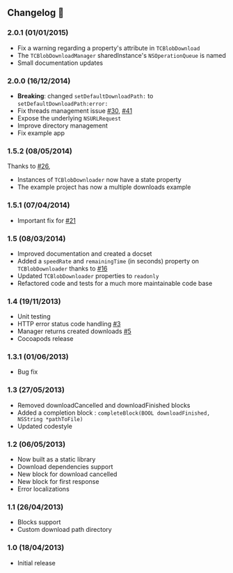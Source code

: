 ## Changelog :memo:

### 2.0.1 (01/01/2015)
* Fix a warning regarding a property's attribute in `TCBlobDownload`
* The `TCBlobDownloadManager` sharedInstance's `NSOperationQueue` is named
* Small documentation updates

### 2.0.0 (16/12/2014)
* **Breaking**: changed `setDefaultDownloadPath:` to `setDefaultDownloadPath:error:`
* Fix threads management issue [#30](https://github.com/thibaultCha/TCBlobDownload/issues/30), [#41](https://github.com/thibaultCha/TCBlobDownload/issues/41)
* Expose the underlying `NSURLRequest`
* Improve directory management
* Fix example app

### 1.5.2 (08/05/2014)
Thanks to [#26](https://github.com/thibaultCha/TCBlobDownload/issues/26),
* Instances of `TCBlobDownloader` now have a state property
* The example project has now a multiple downloads example

### 1.5.1 (07/04/2014)
* Important fix for [#21](https://github.com/thibaultCha/TCBlobDownload/issues/21)

### 1.5 (08/03/2014)
* Improved documentation and created a docset
* Added a `speedRate` and `remainingTime` (in seconds) property on `TCBlobDownloader` thanks to [#16](https://github.com/thibaultCha/TCBlobDownload/issues/16)
* Updated `TCBlobDownloader` properties to `readonly`
* Refactored code and tests for a much more maintainable code base

### 1.4 (19/11/2013)
* Unit testing
* HTTP error status code handling [#3](https://github.com/thibaultCha/TCBlobDownload/pull/3)
* Manager returns created downloads [#5](https://github.com/thibaultCha/TCBlobDownload/pull/5)
* Cocoapods release

### 1.3.1 (01/06/2013)
* Bug fix

### 1.3 (27/05/2013)
* Removed downloadCancelled and downloadFinished blocks
* Added a completion block : `completeBlock(BOOL downloadFinished, NSString *pathToFile)`
* Updated codestyle

### 1.2 (06/05/2013)
* Now built as a static library
* Download dependencies support
* New block for download cancelled
* New block for first response
* Error localizations

### 1.1 (26/04/2013)
* Blocks support
* Custom download path directory

### 1.0 (18/04/2013)
* Initial release
